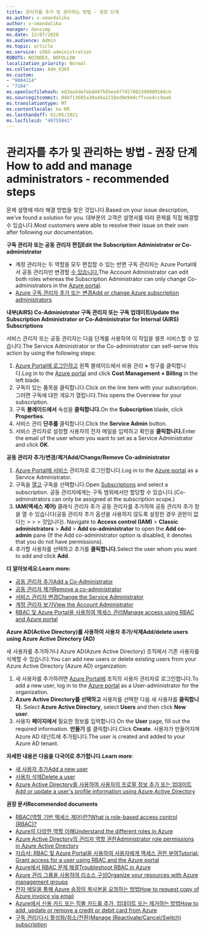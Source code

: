 ```yaml
---
title: 관리자를 추가 및 관리하는 방법 - 권장 단계
ms.author: v-smandalika
author: v-smandalika
manager: dansimp
ms.date: 12/07/2020
ms.audience: Admin
ms.topic: article
ms.service: o365-administration
ROBOTS: NOINDEX, NOFOLLOW
localization_priority: Normal
ms.collection: Adm_O365
ms.custom:
- "9004114"
- "7194"
ms.openlocfilehash: ed3aa5defabdd4f505ee4f74570023d990910dcb
ms.sourcegitcommit: 04bf13605a30ad4a2218ad9e94dcffcee4cc9aa6
ms.translationtype: MT
ms.contentlocale: ko-KR
ms.lasthandoff: 01/05/2021
ms.locfileid: "49755841"
---
```

# <a name="how-to-add-and-manage-administrators---recommended-steps"></a><span data-ttu-id="e3720-102">관리자를 추가 및 관리하는 방법 - 권장 단계</span><span class="sxs-lookup"><span data-stu-id="e3720-102">How to add and manage administrators - recommended steps</span></span>

<span data-ttu-id="e3720-103">문제 설명에 따라 해결 방법을 찾은 것입니다.</span><span class="sxs-lookup"><span data-stu-id="e3720-103">Based on your issue description, we’ve found a solution for you.</span></span> <span data-ttu-id="e3720-104">대부분의 고객은 설명서를 따라 문제를 직접 해결할 수 있습니다.</span><span class="sxs-lookup"><span data-stu-id="e3720-104">Most customers were able to resolve their issue on their own after following our documentation.</span></span>

<span data-ttu-id="e3720-105">**구독 관리자 또는 공동 관리자 편집**</span><span class="sxs-lookup"><span data-stu-id="e3720-105">**Edit the Subscription Administrator or Co-administrator**</span></span>

- <span data-ttu-id="e3720-106">계정 관리자는 두 역할을 모두 편집할 수 있는 반면 구독 관리자는 Azure Portal에서 공동 관리자만 변경할 [수 있습니다.](https://ms.portal.azure.com/#home)</span><span class="sxs-lookup"><span data-stu-id="e3720-106">The Account Administrator can edit both roles whereas the Subscription Administrator can only change Co-administrators in the [Azure portal](https://ms.portal.azure.com/#home).</span></span>
- [<span data-ttu-id="e3720-107">Azure 구독 관리자 추가 또는 변경</span><span class="sxs-lookup"><span data-stu-id="e3720-107">Add or change Azure subscription administrators</span></span>](https://docs.microsoft.com/azure/cost-management-billing/manage/add-change-subscription-administrator)

<span data-ttu-id="e3720-108">**내부(AIRS) Co-Administrator 구독 관리자 또는 구독 업데이트**</span><span class="sxs-lookup"><span data-stu-id="e3720-108">**Update the Subscription Administrator or Co-Administrator for Internal (AIRS) Subscriptions**</span></span>

<span data-ttu-id="e3720-109">서비스 관리자 또는 공동 관리자는 다음 단계를 사용하여 이 작업을 셀프 서비스할 수 있습니다.</span><span class="sxs-lookup"><span data-stu-id="e3720-109">The Service Administrator or the Co-administrator can self-serve this action by using the following steps:</span></span>

1. <span data-ttu-id="e3720-110">[Azure Portal에 로그인하고](https://ms.portal.azure.com/#home) 왼쪽 블레이드에서 비용 관리 **+** 청구를 클릭합니다.</span><span class="sxs-lookup"><span data-stu-id="e3720-110">Log in to the [Azure portal](https://ms.portal.azure.com/#home) and click **Cost Management + Billing** in the left blade.</span></span>
2. <span data-ttu-id="e3720-111">구독이 있는 품목을 클릭합니다.</span><span class="sxs-lookup"><span data-stu-id="e3720-111">Click on the line item with your subscription.</span></span> <span data-ttu-id="e3720-112">그러면 구독에 대한 개요가 열립니다.</span><span class="sxs-lookup"><span data-stu-id="e3720-112">This opens the Overview for your subscription.</span></span>
3. <span data-ttu-id="e3720-113">구독 **블레이드에서** 속성을 **클릭합니다.**</span><span class="sxs-lookup"><span data-stu-id="e3720-113">On the **Subscription** blade, click **Properties**.</span></span> 
4. <span data-ttu-id="e3720-114">서비스 관리 **단추를** 클릭합니다.</span><span class="sxs-lookup"><span data-stu-id="e3720-114">Click the **Service Admin** button.</span></span>
5. <span data-ttu-id="e3720-115">서비스 관리자로 설정할 사용자의 전자 메일을 입력하고 확인을 **클릭합니다.**</span><span class="sxs-lookup"><span data-stu-id="e3720-115">Enter the email of the user whom you want to set as a Service Administrator and click **OK**.</span></span>

<span data-ttu-id="e3720-116">**공동 관리자 추가/변경/제거**</span><span class="sxs-lookup"><span data-stu-id="e3720-116">**Add/Change/Remove Co-administrator**</span></span>

1. <span data-ttu-id="e3720-117">[Azure Portal에 서비스](https://ms.portal.azure.com/#home) 관리자로 로그인합니다.</span><span class="sxs-lookup"><span data-stu-id="e3720-117">Log in to the [Azure portal](https://ms.portal.azure.com/#home) as a Service Administrator.</span></span>
2. <span data-ttu-id="e3720-118">구독을 [열고](https://ms.portal.azure.com/#blade/Microsoft_Azure_Billing/SubscriptionsBlade) 구독을 선택합니다.</span><span class="sxs-lookup"><span data-stu-id="e3720-118">Open [Subscriptions](https://ms.portal.azure.com/#blade/Microsoft_Azure_Billing/SubscriptionsBlade) and select a subscription.</span></span> <span data-ttu-id="e3720-119">공동 관리자에게는 구독 범위에서만 할당할 수 있습니다.</span><span class="sxs-lookup"><span data-stu-id="e3720-119">(Co-adminstrators can only be assigned at the subscription scope.)</span></span>
3. <span data-ttu-id="e3720-120">**IAM(액세스 제어)** 클래식 관리자 추가 공동 관리자를 추가하여 공동 관리자 추가 창을 열 수 있습니다(공동 관리자 추가 옵션을 사용하지 않도록 설정한 경우 권한이 없다는  >    >    >   것입니다). </span><span class="sxs-lookup"><span data-stu-id="e3720-120">Navigate to **Access control (IAM)** > **Classic administrators** > **Add** > **Add co-administrator** to open the **Add co-admin** pane (If the Add co-administrator option is disabled, it denotes that you do not have permissions).</span></span>
4. <span data-ttu-id="e3720-121">추가할 사용자를 선택하고 추가를 **클릭합니다.**</span><span class="sxs-lookup"><span data-stu-id="e3720-121">Select the user whom you want to add and click **Add**.</span></span>

<span data-ttu-id="e3720-122">**더 알아보세요:**</span><span class="sxs-lookup"><span data-stu-id="e3720-122">**Learn more:**</span></span>
- [<span data-ttu-id="e3720-123">공동 관리자 추가</span><span class="sxs-lookup"><span data-stu-id="e3720-123">Add a Co-Administrator</span></span>](https://docs.microsoft.com/azure/role-based-access-control/classic-administrators)
- [<span data-ttu-id="e3720-124">공동 관리자 제거</span><span class="sxs-lookup"><span data-stu-id="e3720-124">Remove a co-administrator</span></span>](https://docs.microsoft.com/azure/role-based-access-control/classic-administrators)
- [<span data-ttu-id="e3720-125">서비스 관리자 변경</span><span class="sxs-lookup"><span data-stu-id="e3720-125">Change the Service Administrator</span></span>](https://docs.microsoft.com/azure/role-based-access-control/classic-administrators)
- [<span data-ttu-id="e3720-126">계정 관리자 보기</span><span class="sxs-lookup"><span data-stu-id="e3720-126">View the Account Administrator</span></span>](https://docs.microsoft.com/azure/role-based-access-control/classic-administrators)
- [<span data-ttu-id="e3720-127">RBAC 및 Azure Portal을 사용하여 액세스 관리</span><span class="sxs-lookup"><span data-stu-id="e3720-127">Manage access using RBAC and Azure portal</span></span>](https://docs.microsoft.com/azure/role-based-access-control/role-assignments-portal)

<span data-ttu-id="e3720-128">**Azure AD(Active Directory)를 사용하여 사용자 추가/삭제**</span><span class="sxs-lookup"><span data-stu-id="e3720-128">**Add/delete users using Azure Active Directory (AD)**</span></span>

<span data-ttu-id="e3720-129">새 사용자를 추가하거나 Azure AD(Azure Active Directory) 조직에서 기존 사용자를 삭제할 수 있습니다.</span><span class="sxs-lookup"><span data-stu-id="e3720-129">You can add new users or delete existing users from your Azure Active Directory (Azure AD) organization:</span></span>

1. <span data-ttu-id="e3720-130">새 사용자를 추가하려면 [Azure Portal에](https://ms.portal.azure.com/#home) 조직의 사용자 관리자로 로그인합니다.</span><span class="sxs-lookup"><span data-stu-id="e3720-130">To add a new user, log in to the [Azure portal](https://ms.portal.azure.com/#home) as a User-administrator for the organization.</span></span>
2. <span data-ttu-id="e3720-131">**Azure Active Directory를 선택하고** 사용자를 선택한 다음 새 사용자를 **클릭합니다.** </span><span class="sxs-lookup"><span data-stu-id="e3720-131">Select **Azure Active Directory**, select **Users** and then click **New user**.</span></span>
3. <span data-ttu-id="e3720-132">사용자 **페이지에서** 필요한 정보를 입력합니다.</span><span class="sxs-lookup"><span data-stu-id="e3720-132">On the **User** page, fill out the required information.</span></span> <span data-ttu-id="e3720-133">**만들기** 를 클릭합니다.</span><span class="sxs-lookup"><span data-stu-id="e3720-133">Click **Create**.</span></span> <span data-ttu-id="e3720-134">사용자가 만들어지며 Azure AD 테넌트에 추가됩니다.</span><span class="sxs-lookup"><span data-stu-id="e3720-134">The user is created and added to your Azure AD tenant.</span></span>

<span data-ttu-id="e3720-135">**자세한 내용은 다음을 다국어로 추가합니다.**</span><span class="sxs-lookup"><span data-stu-id="e3720-135">**Learn more**:</span></span>

- [<span data-ttu-id="e3720-136">새 사용자 추가</span><span class="sxs-lookup"><span data-stu-id="e3720-136">Add a new user</span></span>](https://docs.microsoft.com/azure/active-directory/fundamentals/add-users-azure-active-directory)
- [<span data-ttu-id="e3720-137">사용자 삭제</span><span class="sxs-lookup"><span data-stu-id="e3720-137">Delete a user</span></span>](https://docs.microsoft.com/azure/active-directory/fundamentals/add-users-azure-active-directory)
- [<span data-ttu-id="e3720-138">Azure Active Directory를 사용하여 사용자의 프로필 정보 추가 또는 업데이트</span><span class="sxs-lookup"><span data-stu-id="e3720-138">Add or update a user's profile information using Azure Active Directory</span></span>](https://docs.microsoft.com/azure/active-directory/fundamentals/active-directory-users-profile-azure-portal)

<span data-ttu-id="e3720-139">**권장 문서**</span><span class="sxs-lookup"><span data-stu-id="e3720-139">**Recommended documents**</span></span>

- [<span data-ttu-id="e3720-140">RBAC(역할 기반 액세스 제어)란?</span><span class="sxs-lookup"><span data-stu-id="e3720-140">What is role-based access control (RBAC)?</span></span>](https://docs.microsoft.com/azure/role-based-access-control/overview)
- [<span data-ttu-id="e3720-141">Azure의 다양한 역할 이해</span><span class="sxs-lookup"><span data-stu-id="e3720-141">Understand the different roles in Azure</span></span>](https://docs.microsoft.com/azure/role-based-access-control/rbac-and-directory-admin-roles)
- [<span data-ttu-id="e3720-142">Azure Active Directory의 관리자 역할 권한</span><span class="sxs-lookup"><span data-stu-id="e3720-142">Administrator role permissions in Azure Active Directory</span></span>](https://docs.microsoft.com/azure/active-directory/roles/permissions-reference)
- [<span data-ttu-id="e3720-143">자습서: RBAC 및 Azure Portal을 사용하여 사용자에게 액세스 권한 부여</span><span class="sxs-lookup"><span data-stu-id="e3720-143">Tutorial: Grant access for a user using RBAC and the Azure portal</span></span>](https://docs.microsoft.com/azure/role-based-access-control/quickstart-assign-role-user-portal)
- [<span data-ttu-id="e3720-144">Azure에서 RBAC 문제 해결</span><span class="sxs-lookup"><span data-stu-id="e3720-144">Troubleshoot RBAC in Azure</span></span>](https://docs.microsoft.com/azure/role-based-access-control/troubleshooting)
- [<span data-ttu-id="e3720-145">Azure 관리 그룹을 사용하여 리소스 구성</span><span class="sxs-lookup"><span data-stu-id="e3720-145">Organize your resources with Azure management groups</span></span>](https://docs.microsoft.com/azure/governance/management-groups/overview)
- [<span data-ttu-id="e3720-146">전자 메일을 통해 Azure 송장의 복사본을 요청하는 방법</span><span class="sxs-lookup"><span data-stu-id="e3720-146">How to request copy of Azure invoice via email</span></span>](https://azure.microsoft.com/en-us/blog/azure-email-invoices/)
- [<span data-ttu-id="e3720-147">Azure에서 신용 카드 또는 직불 카드를 추가, 업데이트 또는 제거하는 방법</span><span class="sxs-lookup"><span data-stu-id="e3720-147">How to add, update or remove a credit or debit card from Azure</span></span>](https://docs.microsoft.com/azure/cost-management-billing/manage/change-credit-card)
- [<span data-ttu-id="e3720-148">구독 관리(다시 활성화/취소/전환)</span><span class="sxs-lookup"><span data-stu-id="e3720-148">Manage (Reactivate/Cancel/Switch) subscription</span></span>](https://docs.microsoft.com/azure/cost-management-billing/manage/subscription-disabled)



